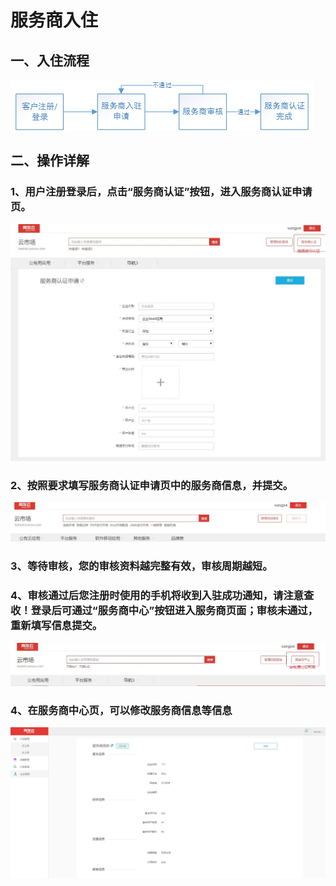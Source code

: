 # 服务商入住

## 一、入住流程

![](/articles/yycloud/4-/images/import.png)

## 二、操作详解

### 1、用户注册登录后，点击“服务商认证”按钮，进入服务商认证申请页。

![](/articles/yycloud/4-/images/ruzhu1.jpg)

### 2、按照要求填写服务商认证申请页中的服务商信息，并提交。

![](/articles/yycloud/4-/images/ruzhu2.jpg)
### 3、等待审核，您的审核资料越完整有效，审核周期越短。

### 4、审核通过后您注册时使用的手机将收到入驻成功通知，请注意查收！登录后可通过“服务商中心”按钮进入服务商页面；审核未通过，重新填写信息提交。

![](/articles/yycloud/4-/images/ruzhu3.jpg)

### 4、在服务商中心页，可以修改服务商信息等信息

![](/articles/yycloud/4-/images/ruzhu4.jpg)

